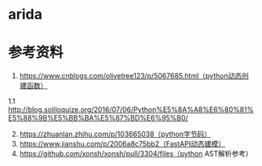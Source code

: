 # arida

# 参考资料
1. https://www.cnblogs.com/olivetree123/p/5067685.html（python动态创建函数）

1.1 http://blog.soliloquize.org/2016/07/06/Python%E5%8A%A8%E6%80%81%E5%88%9B%E5%BB%BA%E5%87%BD%E6%95%B0/

2. https://zhuanlan.zhihu.com/p/103665038（python字节码）
3. https://www.jianshu.com/p/2006a8c75bb2（FastAPI动态建模） 
4. https://github.com/xonsh/xonsh/pull/3304/files（python AST解析参考）
